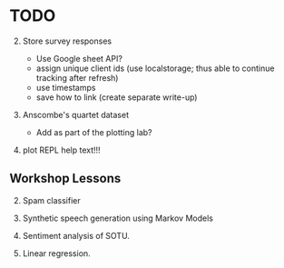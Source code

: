 # TODO

2. Store survey responses

   - Use Google sheet API?
   - assign unique client ids (use localstorage; thus able to continue tracking after refresh)
   - use timestamps
   - save how to link (create separate write-up)

3. Anscombe's quartet dataset

   - Add as part of the plotting lab?

4. plot REPL help text!!!


## Workshop Lessons

2. Spam classifier

3. Synthetic speech generation using Markov Models

4. Sentiment analysis of SOTU.

5. Linear regression.
